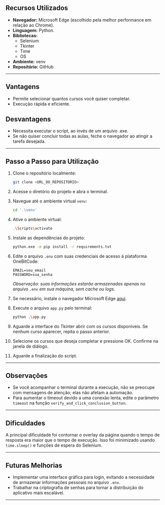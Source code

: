 ## Recursos Utilizados

- **Navegador:** Microsoft Edge (escolhido pela melhor performance em relação ao Chrome).
- **Linguagem:** Python.
- **Bibliotecas:** 
  - Selenium
  - Tkinter
  - Time
  - OS
- **Ambiente:** venv
- **Repositório:** GitHub

---

## Vantagens

- Permite selecionar quantos cursos você quiser completar.
- Execução rápida e eficiente.

## Desvantagens

- Necessita executar o script, ao invés de um arquivo .exe.
- Se não quiser concluir todas as aulas, feche o navegador ao atingir a tarefa desejada.

---

## Passo a Passo para Utilização

1. Clone o repositório localmente:
   ```bash
   git clone <URL_DO_REPOSITORIO>
   ```
2. Acesse o diretório do projeto e abra o terminal.
3. Navegue até o ambiente virtual `venv`:
   ```bash
   cd '.\venv'
   ```
4. Ative o ambiente virtual:
   ```bash
   .\Scripts\activate
   ```
5. Instale as dependências do projeto:
   ```bash
   python.exe -m pip install -r requirements.txt
   ```
6. Edite o arquivo `.env` com suas credenciais de acesso à plataforma OneBitCode:
   ```plaintext
   EMAIL=seu_email
   PASSWORD=sua_senha
   ```
   *Observação: suas informações estarão armazenadas apenas no arquivo `.env` em sua máquina, sem cache ou logs.*
   
7. Se necessário, instale o navegador Microsoft Edge [aqui](https://www.microsoft.com/pt-br/edge/download?form=MA13FJ).
8. Execute o arquivo `app.py` pelo terminal:
   ```bash
   python .\app.py
   ```
9. Aguarde a interface do Tkinter abrir com os cursos disponíveis. Se nenhum curso aparecer, repita o passo anterior.
10. Selecione os cursos que deseja completar e pressione OK. Confirme na janela de diálogo.
11. Aguarde a finalização do script.

---

## Observações

- Se você acompanhar o terminal durante a execução, não se preocupe com mensagens de atenção; elas não afetam a automação.
- Para aumentar o timeout devido a uma conexão lenta, edite o parâmetro `timeout` na função `verify_and_click_conclusion_button`.

---

## Dificuldades

A principal dificuldade foi contornar o overlay da página quando o tempo de resposta era maior que o tempo de execução. Isso foi minimizado usando `time.sleep()` e funções de espera do Selenium.

---

## Futuras Melhorias

- Implementar uma interface gráfica para login, evitando a necessidade de armazenar informações pessoais no arquivo `.env`.
- Trabalhar na criptografia de senhas para tornar a distribuição do aplicativo mais escalável.

---

